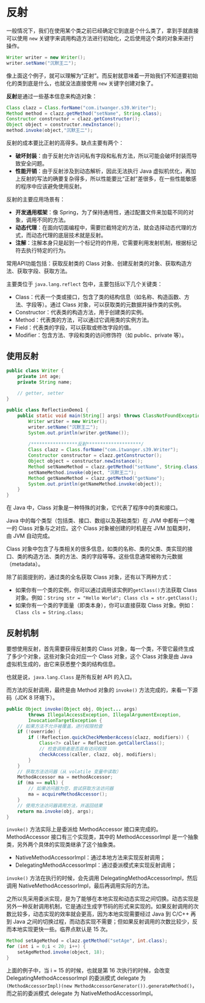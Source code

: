 # 反射

一般情况下，我们在使用某个类之前已经确定它到底是个什么类了，拿到手就直接可以使用 `new` 关键字来调用构造方法进行初始化，之后使用这个类的对象来进行操作。

```java
Writer writer = new Writer();
writer.setName("沉默王二");
```

像上面这个例子，就可以理解为“正射”。而反射就意味着一开始我们不知道要初始化的类到底是什么，也就没法直接使用 `new` 关键字创建对象了。

**反射**是通过一些基本信息来构造对象：

```java
Class clazz = Class.forName("com.itwanger.s39.Writer");
Method method = clazz.getMethod("setName", String.class);
Constructor constructor = clazz.getConstructor();
Object object = constructor.newInstance();
method.invoke(object,"沉默王二");
```

反射的成本要比正射的高得多。缺点主要有两个：

- **破坏封装**：由于反射允许访问私有字段和私有方法，所以可能会破坏封装而导致安全问题。
- **性能开销**：由于反射涉及到动态解析，因此无法执行 Java 虚拟机优化，再加上反射的写法的确要复杂得多，所以性能要比“正射”差很多，在一些性能敏感的程序中应该避免使用反射。

反射的主要应用场景有：

- **开发通用框架**：像 Spring，为了保持通用性，通过配置文件来加载不同的对象，调用不同的方法。
- **动态代理**：在面向切面编程中，需要拦截特定的方法，就会选择动态代理的方式，而动态代理的底层技术就是反射。
- **注解**：注解本身只是起到一个标记符的作用，它需要利用发射机制，根据标记符去执行特定的行为。

常用API功能包括：获取反射类的 Class 对象、创建反射类的对象、获取构造方法、获取字段、获取方法。

主要类位于 `java.lang.reflect` 包中，主要包括以下几个关键类：

- Class：代表一个类或接口，包含了类的结构信息（如名称、构造函数、方法、字段等）。通过 Class 对象，可以获取类的元数据并操作类的实例。
- Constructor：代表类的构造方法，用于创建类的实例。
- Method：代表类的方法，可以通过它调用类的实例方法。
- Field：代表类的字段，可以获取或修改字段的值。
- Modifier：包含方法、字段和类的访问修饰符（如 public、private 等）。

## 使用反射

```java
public class Writer {
    private int age;
    private String name;
	
    // getter, setter
}

public class ReflectionDemo1 {
    public static void main(String[] args) throws ClassNotFoundException, NoSuchMethodException, IllegalAccessException, InvocationTargetException, InstantiationException {
        Writer writer = new Writer();
        writer.setName("沉默王二");
        System.out.println(writer.getName());
        
        /*****************反射********************/
        Class clazz = Class.forName("com.itwanger.s39.Writer");
        Constructor constructor = clazz.getConstructor();
        Object object = constructor.newInstance();
        Method setNameMethod = clazz.getMethod("setName", String.class);
        setNameMethod.invoke(object, "沉默王二");
        Method getNameMethod = clazz.getMethod("getName");
        System.out.println(getNameMethod.invoke(object));
    }
}
```

在 Java 中，Class 对象是一种特殊的对象，它代表了程序中的类和接口。

Java 中的每个类型（包括类、接口、数组以及基础类型）在 JVM 中都有一个唯一的 Class 对象与之对应。这个 Class 对象被创建的时机是在 JVM 加载类时，由 JVM 自动完成。

Class 对象中包含了与类相关的很多信息，如类的名称、类的父类、类实现的接口、类的构造方法、类的方法、类的字段等等。这些信息通常被称为元数据（metadata）。

除了前面提到的，通过类的全名获取 Class 对象，还有以下两种方式：

- 如果你有一个类的实例，你可以通过调用该实例的`getClass()`方法获取 Class 对象。例如：`String str = "Hello World"; Class cls = str.getClass();`
- 如果你有一个类的字面量（即类本身），你可以直接获取 Class 对象。例如：`Class cls = String.class;`

## 反射机制

要想使用反射，首先需要获得反射类的 Class 对象，每一个类，不管它最终生成了多少个对象，这些对象只会对应一个 Class 对象，这个 Class 对象是由 Java 虚拟机生成的，由它来获悉整个类的结构信息。

也就是说，`java.lang.Class` 是所有反射 API 的入口。

而方法的反射调用，最终是由 Method 对象的 `invoke()` 方法完成的，来看一下源码（JDK 8 环境下）。

```java
public Object invoke(Object obj, Object... args)
        throws IllegalAccessException, IllegalArgumentException,
        InvocationTargetException {
    // 如果方法不允许被覆盖，进行权限检查
    if (!override) {
        if (!Reflection.quickCheckMemberAccess(clazz, modifiers)) {
            Class<?> caller = Reflection.getCallerClass();
            // 检查调用者是否具有访问权限
            checkAccess(caller, clazz, obj, modifiers);
        }
    }
    // 获取方法访问器（从 volatile 变量中读取）
    MethodAccessor ma = methodAccessor;
    if (ma == null) {
        // 如果访问器为空，尝试获取方法访问器
        ma = acquireMethodAccessor();
    }
    // 使用方法访问器调用方法，并返回结果
    return ma.invoke(obj, args);
}
```

`invoke()` 方法实际上是委派给 MethodAccessor 接口来完成的。MethodAccessor 接口有三个实现类，其中的 MethodAccessorImpl 是一个抽象类，另外两个具体的实现类继承了这个抽象类。

- NativeMethodAccessorImpl：通过本地方法来实现反射调用；
- DelegatingMethodAccessorImpl：通过委派模式来实现反射调用；

`invoke()` 方法在执行的时候，会先调用 DelegatingMethodAccessorImpl，然后调用 NativeMethodAccessorImpl，最后再调用实际的方法。

之所以先采用委派实现，是为了能够在本地实现和动态实现之间切换。动态实现是另外一种反射调用机制，它是通过生成字节码的形式来实现的。如果反射调用的次数比较多，动态实现的效率就会更高，因为本地实现需要经过 Java 到 C/C++ 再到 Java 之间的切换过程，而动态实现不需要；但如果反射调用的次数比较少，反而本地实现更快一些。临界点默认是 15 次。

```java
Method setAgeMethod = clazz.getMethod("setAge", int.class);
for (int i = 0;i < 20; i++) {
    setAgeMethod.invoke(object, 18);
}
```

上面的例子中，当 i = 15 的时候，也就是第 16 次执行的时候，会改变 DelegatingMethodAccessorImpl 的委派模式 delegate 为 `(MethodAccessorImpl)(new MethodAccessorGenerator()).generateMethod()`，而之前的委派模式 delegate 为 NativeMethodAccessorImpl。

